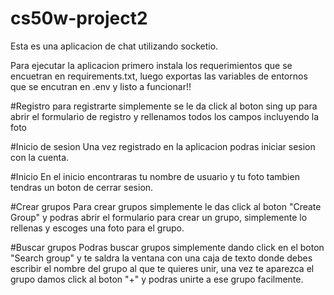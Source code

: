 # cs50w-project2
Esta es una aplicacion de chat utilizando socketio.

Para ejecutar la aplicacion primero instala los requerimientos que se encuetran en requirements.txt, luego exportas las variables de entornos que se encutran en 
.env y listo a funcionar!!

#Registro
para registrarte simplemente se le da click al boton sing up para abrir el 
formulario de registro y rellenamos todos los campos incluyendo la foto

#Inicio de sesion
Una vez registrado en la aplicacion podras iniciar sesion con la cuenta.

#Inicio
En el inicio encontraras tu nombre de usuario y tu foto tambien tendras 
un boton de cerrar sesion.

#Crear grupos
Para crear grupos simplemente le das click al boton "Create Group" y podras abrir el formulario para crear un grupo, simplemente lo rellenas y escoges una foto para el grupo.

#Buscar grupos
Podras buscar grupos simplemente dando click en el boton "Search group" y te saldra la ventana con una caja de texto donde debes escribir el nombre del grupo al que te quieres unir, una vez te aparezca el grupo damos click al boton "+" y podras unirte a ese grupo facilmente.
